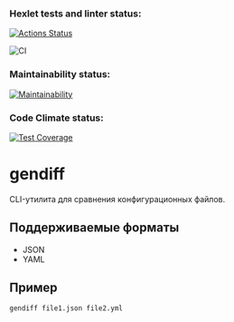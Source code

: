 ### Hexlet tests and linter status:

[![Actions Status](https://github.com/chifcrow/python-project-50/actions/workflows/hexlet-check.yml/badge.svg)](https://github.com/chifcrow/python-project-50/actions)

![CI](https://github.com/chifcrow/python-project-50/actions/workflows/ci.yml/badge.svg)

### Maintainability status:

[![Maintainability](https://api.codeclimate.com/v1/badges/400671110001e36e8db4/maintainability)](https://codeclimate.com/github/chifcrow/python-project-50/maintainability)

### Code Climate status:

[![Test Coverage](https://api.codeclimate.com/v1/badges/400671110001e36e8db4/test_coverage)](https://codeclimate.com/github/chifcrow/python-project-50/test_coverage)

# gendiff

CLI-утилита для сравнения конфигурационных файлов.

## Поддерживаемые форматы

- JSON
- YAML

## Пример

```bash
gendiff file1.json file2.yml
```
